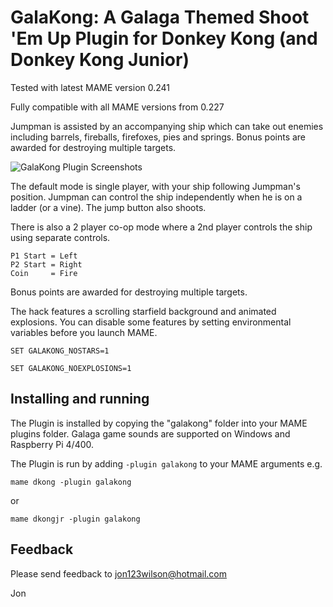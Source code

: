# **GalaKong: A Galaga Themed Shoot 'Em Up Plugin for Donkey Kong (and Donkey Kong Junior)** #

Tested with latest MAME version 0.241

Fully compatible with all MAME versions from 0.227

Jumpman is assisted by an accompanying ship which can take out enemies including barrels, fireballs, firefoxes, pies and springs.  Bonus points are awarded for destroying multiple targets.


![GalaKong Plugin Screenshots](https://i.imgur.com/R3BX3Wv.png)


The default mode is single player,  with your ship following Jumpman's position.  Jumpman can control the ship independently when he is on a ladder (or a vine).  The jump button also shoots.

There is also a 2 player co-op mode where a 2nd player controls the ship using separate controls.
 	
	P1 Start = Left
	P2 Start = Right	
	Coin     = Fire

Bonus points are awarded for destroying multiple targets.

The hack features a scrolling starfield background and animated explosions.
You can disable some features by setting environmental variables before you launch MAME.

```SET GALAKONG_NOSTARS=1```

```SET GALAKONG_NOEXPLOSIONS=1```

  
## Installing and running
 
The Plugin is installed by copying the "galakong" folder into your MAME plugins folder.
Galaga game sounds are supported on Windows and Raspberry Pi 4/400.

The Plugin is run by adding `-plugin galakong` to your MAME arguments e.g.

```mame dkong -plugin galakong```  

or

```mame dkongjr -plugin galakong```  

## Feedback

Please send feedback to jon123wilson@hotmail.com

Jon

